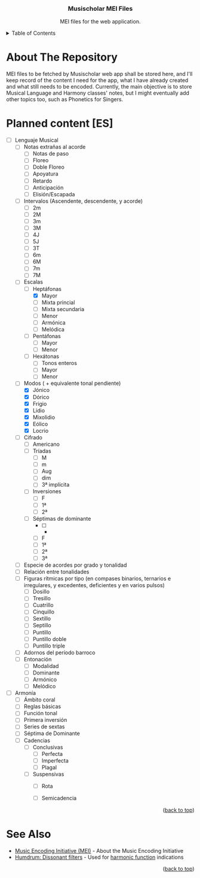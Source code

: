 <a name="readme-top"></a>
<!-- PROJECT LOGO -->
<br />
<div align="center">
  <h3 align="center">Musischolar MEI Files</h3>
  <p align="center">
    MEI files for the web application.
  </p>
</div>


<!-- TABLE OF CONTENTS -->
<details>
  <summary>Table of Contents</summary>
  <ol>
    <li><a href="#about">About The Repository</a></li>
    <li><a href="#roadmap">Planned content</a></li>
    <li><a href="#see-also">See Also</a></li>
  </ol>
</details>

<!-- ABOUT THE PROJECT -->
<a name="about"></a>
# About The Repository
MEI files to be fetched by Musischolar web app shall be stored here, and I'll keep record of the content I need for the app, what I have already created and what still needs to be encoded.
Currently, the main objective is to store Musical Language and Harmony classes' notes, but I might eventually add other topics too, such as Phonetics for Singers.
<br />

<!-- ROADMAP -->
# Planned content [ES]
<a name="roadmap"></a>

- [ ] Lenguaje Musical
  - [ ] Notas extrañas al acorde
    - [ ] Notas de paso
    - [ ] Floreo
    - [ ] Doble Floreo
    - [ ] Apoyatura
    - [ ] Retardo
    - [ ] Anticipación
    - [ ] Elisión/Escapada
  - [ ] Intervalos (Ascendente, descendente, y acorde)
    - [ ] 2m
    - [ ] 2M
    - [ ] 3m
    - [ ] 3M
    - [ ] 4J
    - [ ] 5J
    - [ ] 3T
    - [ ] 6m
    - [ ] 6M
    - [ ] 7m
    - [ ] 7M
  - [ ] Escalas
    - [ ] Heptáfonas
      - [x] Mayor
      - [ ] Mixta princial
      - [ ] Mixta secundaria
      - [ ] Menor
      - [ ] Armónica
      - [ ] Melódica
    - [ ] Pentáfonas
      - [ ] Mayor
      - [ ] Menor
    - [ ] Hexátonas
      - [ ] Tonos enteros
      - [ ] Mayor
      - [ ] Menor
  - [ ] Modos ( + equivalente tonal pendiente)
    - [x] Jónico
    - [x] Dórico
    - [x] Frigio
    - [x] Lidio
    - [x] Mixolidio
    - [x] Eólico
    - [x] Locrio
  - [ ] Cifrado
    - [ ] Americano
    - [ ] Tríadas
      - [ ] M
      - [ ] m
      - [ ] Aug
      - [ ] dim
      - [ ] 3ª implícita
    - [ ] Inversiones
      - [ ] F
      - [ ] 1ª
      - [ ] 2ª
    - [ ] Séptimas de dominante
      - [ ] +
      - [ ] F
      - [ ] 1ª
      - [ ] 2ª
      - [ ] 3ª
  - [ ] Especie de acordes por grado y tonalidad
  - [ ] Relación entre tonalidades
  - [ ] Figuras rítmicas por tipo (en compases binarios, ternarios e irregulares, y excedentes, deficientes y en varios pulsos)
    - [ ] Dosillo
    - [ ] Tresillo
    - [ ] Cuatrillo
    - [ ] Cinquillo
    - [ ] Sextillo
    - [ ] Septillo
    - [ ] Puntillo
    - [ ] Puntillo doble
    - [ ] Puntillo triple
  - [ ] Adornos del período barroco
  - [ ] Entonación
    - [ ] Modalidad
    - [ ] Dominante
    - [ ] Armónico
    - [ ] Melódico

- [ ] Armonía
  - [ ] Ámbito coral
  - [ ] Reglas básicas
  - [ ] Función tonal
  - [ ] Primera inversión
  - [ ] Series de sextas
  - [ ] Séptima de Dominante
  - [ ] Cadencias
    - [ ] Conclusivas
      - [ ] Perfecta
      - [ ] Imperfecta
      - [ ] Plagal
    - [ ] Suspensivas
      - [ ] Rota
      - [ ] Semicadencia


<p align="right">(<a href="#readme-top">back to top</a>)</p>


# See Also
<a name="see-also"></a>

* [Music Encoding Initiative (MEI)](https://github.com/music-encoding) - About the Music Encoding Initiative
* [Humdrum: Dissonant filters](https://doc.verovio.humdrum.org/filter/dissonant/#dissonant-function-labels) - Used for [harmonic function](https://music-encoding.org/guidelines/dev/attribute-classes/att.harmonicFunction.html) indications

<p align="right">(<a href="#readme-top">back to top</a>)</p>